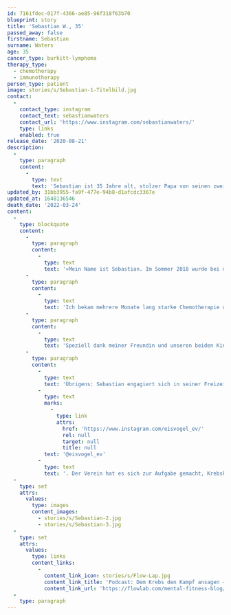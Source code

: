 ```yaml
---
id: 7161fdec-017f-4366-ae85-96f318f63b70
blueprint: story
title: 'Sebastian W., 35'
passed_away: false
firstname: Sebastian
surname: Waters
age: 35
cancer_type: burkitt-lymphoma
therapy_type:
  - chemotherapy
  - immunotherapy
person_type: patient
image: stories/s/Sebastian-1-Titelbild.jpg
contact:
  -
    contact_type: instagram
    contact_text: sebastianwaters
    contact_url: 'https://www.instagram.com/sebastianwaters/'
    type: links
    enabled: true
release_date: '2020-08-21'
description:
  -
    type: paragraph
    content:
      -
        type: text
        text: 'Sebastian ist 35 Jahre alt, stolzer Papa von seinen zwei Jungs und Partner, Projektmanager und Berater in einer Berliner Digital-Agentur.'
updated_by: 31bb3955-fa9f-477e-94b8-d1afcdc3367e
updated_at: 1648136546
death_date: '2022-03-24'
content:
  -
    type: blockquote
    content:
      -
        type: paragraph
        content:
          -
            type: text
            text: '»Mein Name ist Sebastian. Im Sommer 2018 wurde bei mir Lymphdrüsenkrebs – genauer gesagt Burkitt-Lymphom, Non-Hodgkin – im vierten Stadium diagnostiziert. Das bedeutet, dass die Krebszellen auch schon das Knochenmark und Blut angegriffen haben – man spricht dann von einer Leukämie.'
      -
        type: paragraph
        content:
          -
            type: text
            text: 'Ich bekam mehrere Monate lang starke Chemotherapie und Antikörper und bin nun seit Frühjahr 2019 krebsfrei.'
      -
        type: paragraph
        content:
          -
            type: text
            text: 'Speziell dank meiner Freundin und unseren beiden Kindern habe ich diese schwere Zeit stets optimistisch bleiben können – und freue mich über jeden weiteren Tag, den ich mit den dreien erleben darf.«'
      -
        type: paragraph
        content:
          -
            type: text
            text: 'Übrigens: Sebastian engagiert sich in seiner Freizeit außerdem im '
          -
            type: text
            marks:
              -
                type: link
                attrs:
                  href: 'https://www.instagram.com/eisvogel_ev/'
                  rel: null
                  target: null
                  title: null
            text: '@eisvogel_ev'
          -
            type: text
            text: '. Der Verein hat es sich zur Aufgabe gemacht, Krebskämpfer:innen mit Lymphdrüsenkrebs und Leukämie zu unterstützen.'
  -
    type: set
    attrs:
      values:
        type: images
        content_images:
          - stories/s/Sebastian-2.jpg
          - stories/s/Sebastian-3.jpg
  -
    type: set
    attrs:
      values:
        type: links
        content_links:
          -
            content_link_icon: stories/s/Flow-Lap.jpg
            content_link_title: 'Podcast: Dem Krebs den Kampf ansagen – Wie schafft man das, Sebastian Waters?'
            content_link_url: 'https://flowlab.com/mental-fitness-blog/folge-08-dem-krebs-den-kampf-ansagen-wie-schafft-man-das-sebastian-waters/'
  -
    type: paragraph
---
```

